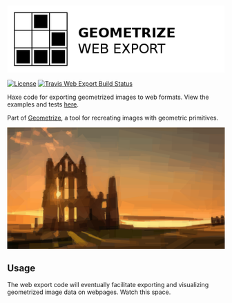[![Project logo](https://github.com/Tw1ddle/geometrize-web-export/blob/master/screenshots/geometrize_web_export_logo.png?raw=true "Geometrize Web Export - recreating images as geometric shapes logo")](http://www.geometrize.co.uk/)

[![License](http://img.shields.io/:license-mit-blue.svg?style=flat-square)](https://github.com/Tw1ddle/geometrize-web-export/blob/master/LICENSE)
[![Travis Web Export Build Status](https://img.shields.io/travis/Tw1ddle/geometrize-web-export.svg?style=flat-square)](https://travis-ci.org/Tw1ddle/geometrize-web-export)

Haxe code for exporting geometrized images to web formats. View the examples and tests [here](http://tests.geometrize.co.uk).

Part of [Geometrize](http://www.geometrize.co.uk/), a tool for recreating images with geometric primitives.

[![Geometrized Ruined Church](https://github.com/Tw1ddle/geometrize-web-export/blob/master/screenshots/ruined_church.png?raw=true "Geometrized ruined church, 400 rotated rectangles")](http://www.geometrize.co.uk/)

## Usage

The web export code will eventually facilitate exporting and visualizing geometrized image data on webpages. Watch this space.
